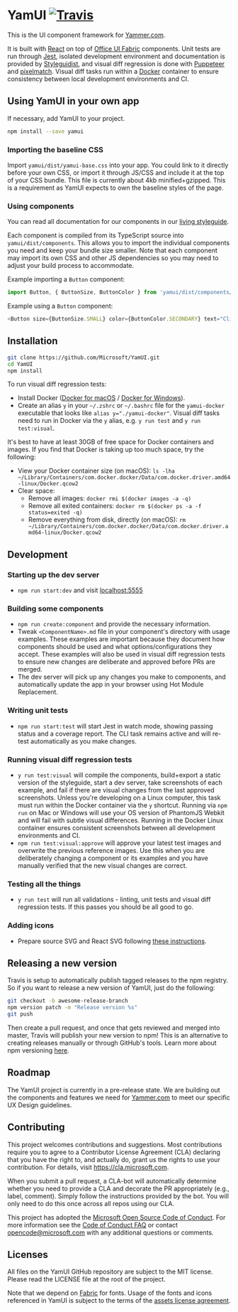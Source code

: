 # YamUI [![Travis](https://img.shields.io/travis/Microsoft/YamUI.svg)](https://travis-ci.org/Microsoft/YamUI)

This is the UI component framework for [Yammer.com](https://www.yammer.com/).

It is built with [React](https://reactjs.org/) on top of [Office UI Fabric](https://dev.office.com/fabric#/components/) components. Unit tests are run through [Jest](https://facebook.github.io/jest/), isolated development environment and documentation is provided by [Styleguidist](https://react-styleguidist.js.org/), and visual diff regression is done with [Puppeteer](https://github.com/GoogleChrome/puppeteer) and [pixelmatch](https://github.com/mapbox/pixelmatch). Visual diff tasks run within a [Docker](https://www.docker.com/) container to ensure consistency between local development environments and CI.

## Using YamUI in your own app

If necessary, add YamUI to your project.

```sh
npm install --save yamui
```

### Importing the baseline CSS

Import `yamui/dist/yamui-base.css` into your app. You could link to it directly before your own CSS, or import it through JS/CSS and include it at the top of your CSS bundle. This file is currently about 4kb minified+gzipped. This is a requirement as YamUI expects to own the baseline styles of the page.

### Using components

You can read all documentation for our components in our [living styleguide](https://microsoft.github.io/YamUI/).

Each component is compiled from its TypeScript source into `yamui/dist/components`. This allows you to import the individual components you need and keep your bundle size smaller. Note that each component may import its own CSS and other JS dependencies so you may need to adjust your build process to accommodate.

Example importing a `Button` component:

```js
import Button, { ButtonSize, ButtonColor } from 'yamui/dist/components/Button';
```

Example using a `Button` component:

```js
<Button size={ButtonSize.SMALL} color={ButtonColor.SECONDARY} text="Click me!" />
```

## Installation

```sh
git clone https://github.com/Microsoft/YamUI.git
cd YamUI
npm install
```

To run visual diff regression tests:

* Install Docker ([Docker for macOS](https://docs.docker.com/docker-for-mac/install/) / [Docker for Windows](https://docs.docker.com/docker-for-windows/install/)).
* Create an alias `y` in your `~/.zshrc` or `~/.bashrc` file for the `yamui-docker` executable that looks like `alias y="./yamui-docker"`. Visual diff tasks need to run in Docker via the `y` alias, e.g. `y run test` and `y run test:visual`.

It's best to have at least 30GB of free space for Docker containers and images. If you find that Docker is taking up too much space, try the following:

* View your Docker container size (on macOS): `ls -lha ~/Library/Containers/com.docker.docker/Data/com.docker.driver.amd64-linux/Docker.qcow2`
* Clear space:
  * Remove all images: `docker rmi $(docker images -a -q)`
  * Remove all exited containers: `docker rm $(docker ps -a -f status=exited -q)`
  * Remove everything from disk, directly (on macOS): `rm ~/Library/Containers/com.docker.docker/Data/com.docker.driver.amd64-linux/Docker.qcow2`

## Development

### Starting up the dev server

* `npm run start:dev` and visit [localhost:5555](http://localhost:5555/)

### Building some components

* `npm run create:component` and provide the necessary information.
* Tweak `<ComponentName>.md` file in your component's directory with usage examples. These examples are important because they document how components should be used and what options/configurations they accept. These examples will also be used in visual diff regression tests to ensure new changes are deliberate and approved before PRs are merged.
* The dev server will pick up any changes you make to components, and automatically update the app in your browser using Hot Module Replacement.

### Writing unit tests

* `npm run start:test` will start Jest in watch mode, showing passing status and a coverage report. The CLI task remains active and will re-test automatically as you make changes.

### Running visual diff regression tests

* `y run test:visual` will compile the components, build+export a static version of the styleguide, start a dev server, take screenshots of each example, and fail if there are visual changes from the last approved screenshots. Unless you're developing on a Linux computer, this task must run within the Docker container via the `y` shortcut. Running via `npm run` on Mac or Windows will use your OS version of PhantomJS Webkit and will fail with subtle visual differences. Running in the Docker Linux container ensures consistent screenshots between all development environments and CI.
* `npm run test:visual:approve` will approve your latest test images and overwrite the previous reference images. Use this when you are deliberately changing a component or its examples and you have manually verified that the new visual changes are correct.

### Testing all the things

* `y run test` will run all validations - linting, unit tests and visual diff regression tests. If this passes you should be all good to go.

### Adding icons

* Prepare source SVG and React SVG following [these instructions](https://github.com/Microsoft/YamUI/tree/master/assets/Icons).

## Releasing a new version

Travis is setup to automatically publish tagged releases to the npm registry. So if you want to release a new version of YamUI, just do the following:

```sh
git checkout -b awesome-release-branch
npm version patch -m "Release version %s"
git push
```

Then create a pull request, and once that gets reviewed and merged into master, Travis will publish your new version to npm! This is an alternative to creating releases manually or through GitHub's tools. Learn more about npm versioning [here](https://docs.npmjs.com/cli/version).

## Roadmap

The YamUI project is currently in a pre-release state. We are building out the components and features we need for [Yammer.com](https://www.yammer.com/) to meet our specific UX Design guidelines.

## Contributing

This project welcomes contributions and suggestions.  Most contributions require you to agree to a Contributor License Agreement (CLA) declaring that you have the right to, and actually do, grant us the rights to use your contribution. For details, visit <https://cla.microsoft.com>.

When you submit a pull request, a CLA-bot will automatically determine whether you need to provide a CLA and decorate the PR appropriately (e.g., label, comment). Simply follow the instructions provided by the bot. You will only need to do this once across all repos using our CLA.

This project has adopted the [Microsoft Open Source Code of Conduct](https://opensource.microsoft.com/codeofconduct/). For more information see the [Code of Conduct FAQ](https://opensource.microsoft.com/codeofconduct/faq/) or contact [opencode@microsoft.com](mailto:opencode@microsoft.com) with any additional questions or comments.

## Licenses

All files on the YamUI GitHub repository are subject to the MIT license. Please read the LICENSE file at the root of the project.

Note that we depend on [Fabric](https://github.com/OfficeDev/office-ui-fabric-react/tree/master/packages/office-ui-fabric-react) for fonts. Usage of the fonts and icons referenced in YamUI is subject to the terms of the [assets license agreement](https://static2.sharepointonline.com/files/fabric/assets/license.txt).
